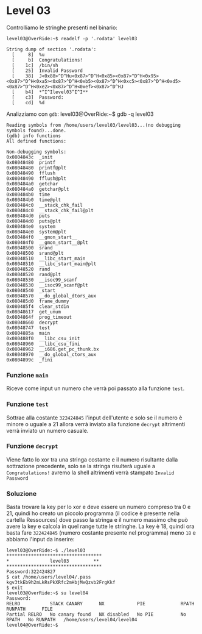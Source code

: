 # Level 03
Controlliamo le stringhe presenti nel binario:
```
level03@OverRide:~$ readelf -p '.rodata' level03

String dump of section '.rodata':
  [     8]  %u
  [     b]  Congratulations!
  [    1c]  /bin/sh
  [    25]  Invalid Password
  [    38]  J<0x88>^D^Hu<0x87>^D^H<0x85><0x87>^D^H<0x95><0x87>^D^H<0xa5><0x87>^D^H<0xb5><0x87>^D^H<0xc5><0x87>^D^H<0xd5><0x87>^D^H<0xe2><0x87>^D^H<0xef><0x87>^D^HJ
  [    b4]  *^I^Ilevel03^I^I**
  [    c3]  Password:
  [    cd]  %d
```
Analizziamo con `gdb`:
level03@OverRide:~$ gdb -q level03
```
Reading symbols from /home/users/level03/level03...(no debugging symbols found)...done.
(gdb) info functions
All defined functions:

Non-debugging symbols:
0x0804843c  _init
0x08048480  printf
0x08048480  printf@plt
0x08048490  fflush
0x08048490  fflush@plt
0x080484a0  getchar
0x080484a0  getchar@plt
0x080484b0  time
0x080484b0  time@plt
0x080484c0  __stack_chk_fail
0x080484c0  __stack_chk_fail@plt
0x080484d0  puts
0x080484d0  puts@plt
0x080484e0  system
0x080484e0  system@plt
0x080484f0  __gmon_start__
0x080484f0  __gmon_start__@plt
0x08048500  srand
0x08048500  srand@plt
0x08048510  __libc_start_main
0x08048510  __libc_start_main@plt
0x08048520  rand
0x08048520  rand@plt
0x08048530  __isoc99_scanf
0x08048530  __isoc99_scanf@plt
0x08048540  _start
0x08048570  __do_global_dtors_aux
0x080485d0  frame_dummy
0x080485f4  clear_stdin
0x08048617  get_unum
0x0804864f  prog_timeout
0x08048660  decrypt
0x08048747  test
0x0804885a  main
0x080488f0  __libc_csu_init
0x08048960  __libc_csu_fini
0x08048962  __i686.get_pc_thunk.bx
0x08048970  __do_global_ctors_aux
0x0804899c  _fini
```

### Funzione `main`
Riceve come input un numero che verrà poi passato alla funzione `test`.

### Funzione `test`
Sottrae alla costante `322424845` l'input dell'utente
e solo se il numero è minore o uguale a 21 allora verrà inviato alla funzione `decrypt`
altrimenti verrà inviato un numero casuale.

### Funzione `decrypt`
Viene fatto lo xor tra una stringa costante e il numero risultante dalla sottrazione
precedente, solo se la stringa risulterà uguale a `Congratulations!` avremo la shell
altrimenti verrà stampato `Invalid Password`

### Soluzione
Basta trovare la key per lo xor e deve essere un numero compreso tra 0 e 21,
quindi ho creato un piccolo programma (il codice è presente nella cartella Ressources)
dove passo la stringa e il numero massimo che può avere la key e calcola in quel range
tutte le stringhe.
La key è 18, quindi ora basta fare `322424845` (numero costante presente nel programma)
meno `18` e abbiamo l'input da inserire:
```
level03@OverRide:~$ ./level03
***********************************
*               level03         **
***********************************
Password:322424827
$ cat /home/users/level04/.pass
kgv3tkEb9h2mLkRsPkXRfc2mHbjMxQzvb2FrgKkf
$ exit
level03@OverRide:~$ su level04
Password:
RELRO           STACK CANARY      NX            PIE             RPATH      RUNPATH      FILE
Partial RELRO   No canary found   NX disabled   No PIE          No RPATH   No RUNPATH   /home/users/level04/level04
level04@OverRide:~$
```